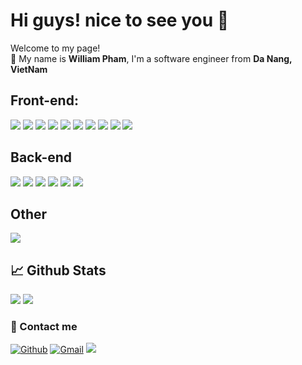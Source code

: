 # Hi guys! nice to see you 👋

<p>Welcome to my page! </br>👨 My name is <strong>William Pham</strong>, I'm a software engineer from <b> Da Nang, VietNam</b></p>

## Front-end:

<img src="https://img.shields.io/badge/react-%2320232a.svg?style=for-the-badge&logo=react&logoColor=%2361DAFB"> <img src="https://img.shields.io/badge/Next-black?style=for-the-badge&logo=next.js&logoColor=white">
<img src="https://img.shields.io/badge/javascript-%23323330.svg?style=for-the-badge&logo=javascript&logoColor=%23F7DF1E">
<img src="https://img.shields.io/badge/Angular-DD0031?style=for-the-badge&logo=angular&logoColor=white">
<img src="https://img.shields.io/badge/typescript-%23007ACC.svg?style=for-the-badge&logo=typescript&logoColor=white"> <img src="https://img.shields.io/badge/html5-%23E34F26.svg?style=for-the-badge&logo=html5&logoColor=white"> <img src="https://img.shields.io/badge/css3-%231572B6.svg?style=for-the-badge&logo=css3&logoColor=white"> <img src="https://img.shields.io/badge/redux-%23593d88.svg?style=for-the-badge&logo=redux&logoColor=white"> <img src="https://img.shields.io/badge/styled--components-DB7093?style=for-the-badge&logo=styled-components&logoColor=white"> <img src="https://img.shields.io/badge/SASS-hotpink.svg?style=for-the-badge&logo=SASS&logoColor=white">

## Back-end

<img src="https://img.shields.io/badge/Spring_Boot-F2F4F9?style=for-the-badge&logo=spring-boot">
<img src="https://img.shields.io/badge/Java-ED8B00?style=for-the-badge&logo=java&logoColor=white">
<img src="https://img.shields.io/badge/express.js-%23404d59.svg?style=for-the-badge&logo=express&logoColor=%2361DAFB">
<img src="https://img.shields.io/badge/nestjs-E0234E?style=for-the-badge&logo=nestjs&logoColor=white">
<img src="https://img.shields.io/badge/node.js-6DA55F?style=for-the-badge&logo=node.js&logoColor=white">
<img src="https://img.shields.io/badge/Swagger-85EA2D?style=for-the-badge&logo=Swagger&logoColor=white">

## Other

<img src="https://img.shields.io/badge/Go-00ADD8?style=for-the-badge&logo=go&logoColor=white">

## 📈 Github Stats

<img src="https://github-readme-stats.vercel.app/api?username=quangpn90&theme=tokyonight&show_icons=true&count_private=true">
<img src="https://github-readme-stats.vercel.app/api/top-langs/?username=quangpn90&theme=tokyonight&layout=compact&langs_count=6">

<h3>📱 Contact me</h3>
<p><a href="https://github.com/quangpn90" target="_blank"><img alt="Github" src="https://img.shields.io/badge/GitHub-%2312100E.svg?&style=for-the-badge&logo=Github&logoColor=white" /></a></a> <a href="mailto:quangpn101290@gmail.com" target="_blank"><img alt="Gmail" src="https://img.shields.io/badge/Gmail-D14836?style=for-the-badge&logo=gmail&logoColor=white" /></a>
<a href=https://www.linkedin.com/in/quangpn><img src="https://img.shields.io/badge/LinkedIn-0077B5?style=for-the-badge&logo=linkedin&logoColor=white"> </a></p>

<!--
**quangpn90/quangpn90** is a ✨ _special_ ✨ repository because its `README.md` (this file) appears on your GitHub profile.
-->
